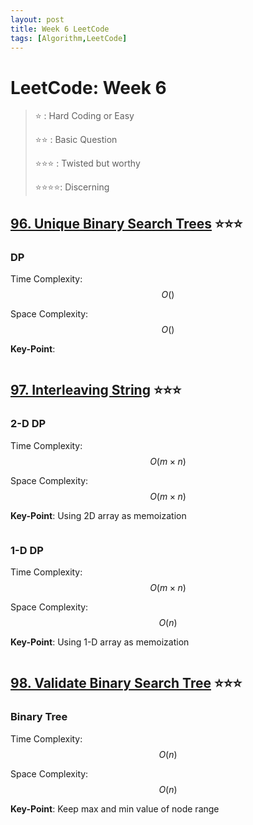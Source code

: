 ```yaml
---
layout: post
title: Week 6 LeetCode
tags: [Algorithm,LeetCode]
---
```

# LeetCode: Week 6
> :star: : Hard Coding or Easy
>
> :star::star: : Basic Question
>
> :star::star::star: : Twisted but worthy
>
> :star::star::star::star:: Discerning
## [96. Unique Binary Search Trees](https://leetcode.com/problems/unique-binary-search-trees/) :star::star::star:

### DP

Time Complexity: $$O()$$

Space Complexity: $$O()$$

**Key-Point**:

```python

```
## [97. Interleaving String](https://leetcode.com/problems/interleaving-string/) :star::star::star:

### 2-D DP

Time Complexity: $$O(m\times n)$$

Space Complexity: $$O(m \times n)$$

**Key-Point**: Using 2D array as memoization

```python


```
### 1-D DP

Time Complexity: $$O(m\times n)$$

Space Complexity: $$O(n)$$

**Key-Point**: Using 1-D array as memoization

```python


```

## [98. Validate Binary Search Tree](https://leetcode.com/problems/validate-binary-search-tree/) :star::star::star:

### Binary Tree

Time Complexity: $$O(n)$$

Space Complexity: $$O(n)$$

**Key-Point**: Keep  max and min value of node range

```python


```
